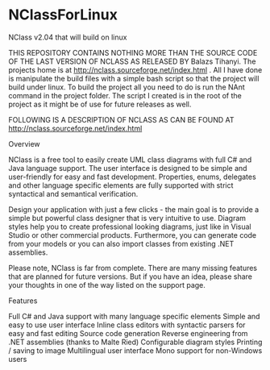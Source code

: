 # NClassForLinux
NClass v2.04 that will build on linux 

THIS REPOSITORY CONTAINS NOTHING MORE THAN THE SOURCE CODE OF THE LAST VERSION OF NCLASS AS RELEASED BY Balazs Tihanyi. The projects home is at http://nclass.sourceforge.net/index.html . All I have done is manipulate the build files with a simple bash script so that the project will build under linux. To build the project all you need to do is run the NAnt command in the project folder. The script I created is in the root of the project as it might be of use for future releases as well.

FOLLOWING IS A DESCRIPTION OF NCLASS AS CAN BE FOUND AT http://nclass.sourceforge.net/index.html

Overview

NClass is a free tool to easily create UML class diagrams with full C# and Java language support. The user interface is designed to be simple and user-friendly for easy and fast development. Properties, enums, delegates and other language specific elements are fully supported with strict syntactical and semantical verification.

Design your application with just a few clicks - the main goal is to provide a simple but powerful class designer that is very intuitive to use. Diagram styles help you to create professional looking diagrams, just like in Visual Studio or other commercial products. Furthermore, you can generate code from your models or you can also import classes from existing .NET assemblies.

Please note, NClass is far from complete. There are many missing features that are planned for future versions. But if you have an idea, please share your thoughts in one of the way listed on the support page.

Features

Full C# and Java support with many language specific elements
Simple and easy to use user interface
Inline class editors with syntactic parsers for easy and fast editing
Source code generation
Reverse engineering from .NET assemblies (thanks to Malte Ried)
Configurable diagram styles
Printing / saving to image
Multilingual user interface
Mono support for non-Windows users
